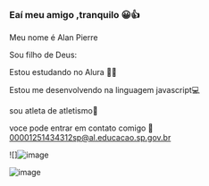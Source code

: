 ### Eaí meu amigo ,tranquilo  😀👍

Meu nome é Alan Pierre

Sou filho de Deus:

Estou estudando no Alura 👨‍🎓

Estou me desenvolvendo na linguagem javascript💻

sou atleta de atletismo🏃

voce pode entrar em contato comigo 📧 00001251434312sp@al.educacao.sp.gov.br









![]![image](https://github.com/Alanpierr/Alanpierr/assets/170682698/f621d100-2e75-43aa-98ba-6a30d1cb63a4)




![image](https://github.com/Alanpierr/Alanpierr/assets/170682698/092e0c32-e0c2-4eb3-a734-f21d3d2e88dc)


